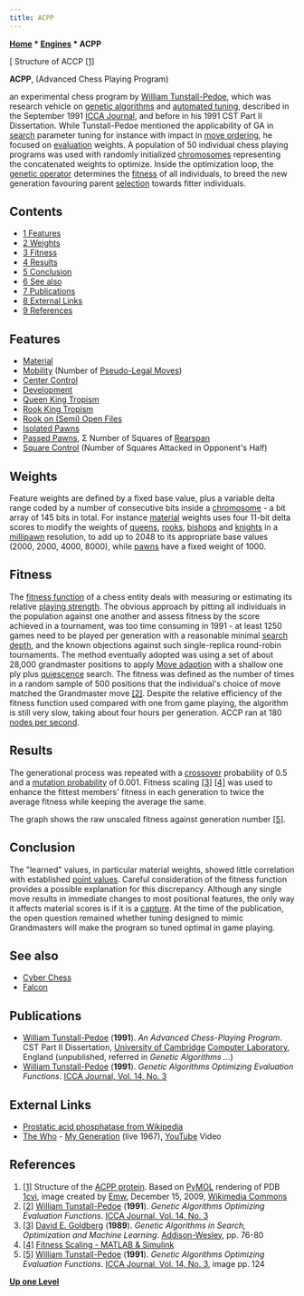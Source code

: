 ```yaml
---
title: ACPP
---
```

**[Home](Home "Home") * [Engines](Engines "Engines") * ACPP**

\[ Structure of ACCP <a id="cite-note-1" href="#cite-ref-1">[1]</a>

**ACPP**, (Advanced Chess Playing Program)

an experimental chess program by [William Tunstall-Pedoe](William_Tunstall-Pedoe "William Tunstall-Pedoe"), which was research vehicle on [genetic algorithms](Genetic_Programming#GeneticAlgorithm "Genetic Programming") and [automated tuning](Automated_Tuning "Automated Tuning"), described in the September 1991 [ICCA Journal](ICGA_Journal#14_3 "ICGA Journal"), and before in his 1991 CST Part II Dissertation.
While Tunstall-Pedoe mentioned the applicability of GA in [search](Search "Search") parameter tuning for instance with impact in [move ordering](Move_Ordering "Move Ordering"),
he focused on [evaluation](Evaluation "Evaluation") weights. A population of 50 individual chess playing programs was used with randomly initialized [chromosomes](https://en.wikipedia.org/wiki/Chromosome) representing the concatenated weights to optimize.
Inside the optimization loop, the [genetic operator](https://en.wikipedia.org/wiki/Genetic_operator) determines the [fitness](https://en.wikipedia.org/wiki/Fitness_function) of all individuals, to breed the new generation favouring parent [selection](<https://en.wikipedia.org/wiki/Selection_(genetic_algorithm)>) towards fitter individuals.

## Contents

- [1 Features](#features)
- [2 Weights](#weights)
- [3 Fitness](#fitness)
- [4 Results](#results)
- [5 Conclusion](#conclusion)
- [6 See also](#see-also)
- [7 Publications](#publications)
- [8 External Links](#external-links)
- [9 References](#references)

## Features

- [Material](Material "Material")
- [Mobility](Mobility "Mobility") (Number of [Pseudo-Legal Moves](Pseudo-Legal_Move "Pseudo-Legal Move"))
- [Center Control](Center_Control "Center Control")
- [Development](Development "Development")
- [Queen King Tropism](King_Safety#KingTropism "King Safety")
- [Rook King Tropism](King_Safety#KingTropism "King Safety")
- [Rook on (Semi) Open Files](Rook_on_Open_File "Rook on Open File")
- [Isolated Pawns](Isolated_Pawn "Isolated Pawn")
- [Passed Pawns](Passed_Pawn "Passed Pawn"), Σ Number of Squares of [Rearspan](Pawn_Spans "Pawn Spans")
- [Square Control](Square_Control "Square Control") (Number of Squares Attacked in Opponent's Half)

## Weights

Feature weights are defined by a fixed base value, plus a variable delta range coded by a number of consecutive bits inside a [chromosome](https://en.wikipedia.org/wiki/Chromosome) - a bit array of 145 bits in total.
For instance [material](Material "Material") weights uses four 11-bit delta scores to modify the weights of [queens](Queen "Queen"), [rooks](Rook "Rook"), [bishops](Bishop "Bishop") and [knights](Knight "Knight") in a [millipawn](Millipawns "Millipawns") resolution, to add up to 2048 to its appropriate base values (2000, 2000, 4000, 8000), while [pawns](Pawn "Pawn") have a fixed weight of 1000.

## Fitness

The [fitness function](https://en.wikipedia.org/wiki/Fitness_function) of a chess entity deals with measuring or estimating its relative [playing strength](Playing_Strength "Playing Strength").
The obvious approach by pitting all individuals in the population against one another and assess fitness by the score achieved in a tournament,
was too time consuming in 1991 - at least 1250 games need to be played per generation with a reasonable minimal [search depth](Depth "Depth"), and the known objections against such single-replica round-robin tournaments.
The method eventually adopted was using a set of about 28,000 grandmaster positions to apply [Move adaption](Automated_Tuning#MoveAdaption "Automated Tuning")
with a shallow one ply plus [quiescence](Quiescence_Search "Quiescence Search") search. The fitness was defined as the number of times in a random sample of 500 positions that the individual's choice of move matched the Grandmaster move <a id="cite-note-2" href="#cite-ref-2">[2]</a>.
Despite the relative efficiency of the fitness function used compared with one from game playing, the algorithm is still very slow, taking about four hours per generation.
ACCP ran at 180 [nodes per second](Nodes_per_Second "Nodes per Second").

## Results

The generational process was repeated with a [crossover](<https://en.wikipedia.org/wiki/Crossover_(genetic_algorithm)>) probability of 0.5
and a [mutation probability](<https://en.wikipedia.org/wiki/Mutation_(genetic_algorithm)>) of 0.001. Fitness scaling
<a id="cite-note-3" href="#cite-ref-3">[3]</a> <a id="cite-note-4" href="#cite-ref-4">[4]</a>
was used to enhance the fittest members' fitness in each generation to twice the average fitness while keeping the average the same.

[](File:AcppGA.jpg)
The graph shows the raw unscaled fitness against generation number <a id="cite-note-5" href="#cite-ref-5">[5]</a>.

## Conclusion

The "learned" values, in particular material weights, showed little correlation with established [point values](Point_Value "Point Value").
Careful consideration of the fitness function provides a possible explanation for this discrepancy. Although any single move
results in immediate changes to most positional features, the only way it affects material scores is if it is a [capture](Captures "Captures").
At the time of the publication, the open question remained whether tuning designed to mimic Grandmasters will make the program so tuned optimal in game playing.

## See also

- [Cyber Chess](Cyber_Chess "Cyber Chess")
- [Falcon](Falcon "Falcon")

## Publications

- [William Tunstall-Pedoe](William_Tunstall-Pedoe "William Tunstall-Pedoe") (**1991**). *An Advanced Chess-Playing Program*. CST Part II Dissertation, [University of Cambridge](https://en.wikipedia.org/wiki/University_of_Cambridge) [Computer Laboratory](http://www.cl.cam.ac.uk/), England (unpublished, referred in *Genetic Algorithms ...*)
- [William Tunstall-Pedoe](William_Tunstall-Pedoe "William Tunstall-Pedoe") (**1991**). *Genetic Algorithms Optimizing Evaluation Functions*. [ICCA Journal, Vol. 14, No. 3](ICGA_Journal#14_3 "ICGA Journal")

## External Links

- [Prostatic acid phosphatase from Wikipedia](https://en.wikipedia.org/wiki/Prostatic_acid_phosphatase)
- [The Who](Category:The_Who "Category:The Who") - [My Generation](https://en.wikipedia.org/wiki/My_Generation) (live 1967), [YouTube](https://en.wikipedia.org/wiki/YouTube) Video

## References

1. <a id="cite-ref-1" href="#cite-note-1">[1]</a> Structure of the [ACPP protein](https://www.uniprot.org/uniprot/P0A6A8). Based on [PyMOL](https://en.wikipedia.org/wiki/PyMOL) rendering of PDB [1cvi](https://www.rcsb.org/structure/1cvi), image created by [Emw](https://commons.wikimedia.org/wiki/User:Emw), December 15, 2009, [Wikimedia Commons](https://en.wikipedia.org/wiki/Wikimedia_Commons)
1. <a id="cite-ref-2" href="#cite-note-2">[2]</a> [William Tunstall-Pedoe](William_Tunstall-Pedoe "William Tunstall-Pedoe") (**1991**). *Genetic Algorithms Optimizing Evaluation Functions*. [ICCA Journal, Vol. 14, No. 3](ICGA_Journal#14_3 "ICGA Journal")
1. <a id="cite-ref-3" href="#cite-note-3">[3]</a> [David E. Goldberg](David_E._Goldberg "David E. Goldberg") (**1989**). *Genetic Algorithms in Search, Optimization and Machine Learning*. [Addison-Wesley](https://en.wikipedia.org/wiki/Addison-Wesley), pp. 76-80
1. <a id="cite-ref-4" href="#cite-note-4">[4]</a> [Fitness Scaling - MATLAB & Simulink](https://www.mathworks.com/help/gads/fitness-scaling.html)
1. <a id="cite-ref-5" href="#cite-note-5">[5]</a> [William Tunstall-Pedoe](William_Tunstall-Pedoe "William Tunstall-Pedoe") (**1991**). *Genetic Algorithms Optimizing Evaluation Functions*. [ICCA Journal, Vol. 14, No. 3](ICGA_Journal#14_3 "ICGA Journal"), image pp. 124

**[Up one Level](Engines "Engines")**


